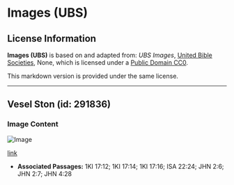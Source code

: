 # Images (UBS)

## License Information

**Images (UBS)** is based on and adapted from: _UBS Images_, [United Bible Societies](https://unitedbiblesocieties.org/), None, which is licensed under a [Public Domain CC0](https://creativecommons.org/public-domain/cc0/).

This markdown version is provided under the same license.



--------------------------------

## Vesel Ston (id: 291836)

### Image Content

![Image](https://cdn.aquifer.bible/aquifer-content/resources/Media/WEB-0491_vessel_stone.jpg)

[link](https://cdn.aquifer.bible/aquifer-content/resources/Media/WEB-0491_vessel_stone.jpg)

* **Associated Passages:** 1KI 17:12; 1KI 17:14; 1KI 17:16; ISA 22:24; JHN 2:6; JHN 2:7; JHN 4:28

